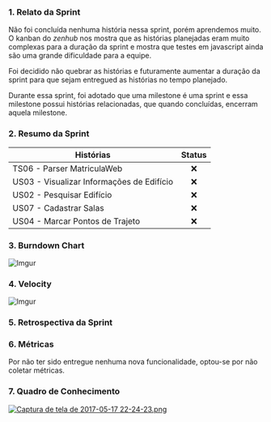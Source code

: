 ### 1. Relato da Sprint

Não foi concluída nenhuma história nessa sprint, porém aprendemos muito. O kanban do _zenhub_ nos mostra que as histórias planejadas eram muito complexas para a duração da sprint e mostra que testes em javascript ainda são uma grande dificuldade para a equipe.

Foi decidido não quebrar as histórias e futuramente aumentar a duração da sprint para que sejam entregued as histórias no tempo planejado.

Durante essa sprint, foi adotado que uma milestone é uma sprint e essa milestone possui histórias relacionadas, que quando concluídas, encerram aquela milestone.

### 2. Resumo da Sprint

| Histórias |  Status |
| ------- |  :----: |
|TS06 - Parser MatriculaWeb|:x:|
|US03 - Visualizar Informações de Edifício|:x:|
|US02 - Pesquisar Edifício|:x:|
|US07 - Cadastrar Salas|:x:|
|US04 - Marcar Pontos de Trajeto|:x:|

### 3. Burndown Chart

![Imgur](http://i.imgur.com/K53zUgd.png)

### 4. Velocity

![Imgur](http://i.imgur.com/CpDH8SB.png)

### 5. Retrospectiva da Sprint

### 6. Métricas

Por não ter sido entregue nenhuma nova funcionalidade, optou-se por não coletar métricas.

### 7. Quadro de Conhecimento

[![Captura de tela de 2017-05-17 22-24-23.png](https://s12.postimg.org/g5x4lbacd/Captura_de_tela_de_2017-05-17_22-24-23.png)](https://postimg.org/image/oo6kpngux/)